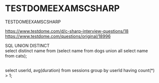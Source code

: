 # TESTDOMEEXAMSCSHARP
TESTDOMEEXAMSCSHARP

https://www.testdome.com/d/c-sharp-interview-questions/18
https://www.testdome.com/questions/original/18996




SQL UNION DISTINCT <br/>
select distinct name from (select name from dogs union all select name from cats);<br/>


<br/>
 select userId, avg(duration) from sessions group by userId having count(*) > 1;
